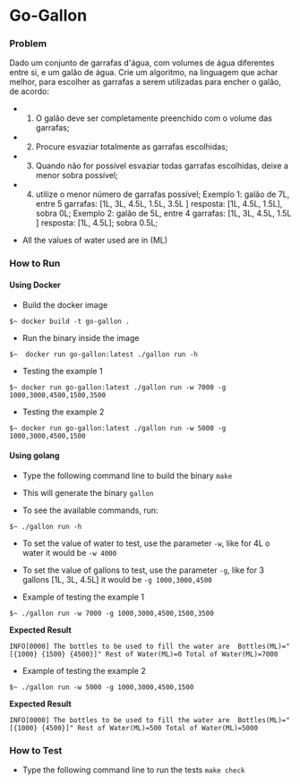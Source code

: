 # Go-Gallon

### Problem 
Dado um conjunto de garrafas d'água, com volumes de água diferentes entre si, e um galão de água.
Crie um algoritmo, na linguagem que achar melhor, para escolher as garrafas a serem utilizadas para encher o galão, de acordo:
- 1) O galão deve ser completamente preenchido com o volume das garrafas;
- 2) Procure esvaziar totalmente as garrafas escolhidas;
- 3) Quando não for possível esvaziar todas garrafas escolhidas, deixe a menor sobra possível;
- 4) utilize o menor número de garrafas possível;
Exemplo 1: galão de 7L, entre 5 garrafas: [1L, 3L, 4.5L, 1.5L, 3.5L ]
   resposta: [1L, 4.5L, 1.5L], sobra 0L;
Exemplo 2: galão de 5L, entre 4 garrafas: [1L, 3L, 4.5L, 1.5L ]
   resposta: [1L, 4.5L]; sobra 0.5L;

- All the values of water used are in (ML)

### How to Run

#### Using Docker
- Build the docker image
```shell
$~ docker build -t go-gallon .
```

- Run the binary inside the image
```shell
$~  docker run go-gallon:latest ./gallon run -h
```

- Testing the example 1
```shell
$~ docker run go-gallon:latest ./gallon run -w 7000 -g 1000,3000,4500,1500,3500
```

- Testing the example 2
```shell
$~ docker run go-gallon:latest ./gallon run -w 5000 -g 1000,3000,4500,1500
```


#### Using golang

- Type the following command line to build the binary `make`

- This will generate the binary `gallon`
- To see the available commands, run:
```shell
$~ ./gallon run -h
```

- To set the value of water to test, use the parameter `-w`, like for 4L o water it would be `-w 4000`
- To set the value of gallons to test, use the parameter `-g`, like for 3 gallons [1L, 3L, 4.5L] it would be `-g 1000,3000,4500`

- Example of testing the example 1
```shell
$~ ./gallon run -w 7000 -g 1000,3000,4500,1500,3500
```
__Expected Result__
```shell
INFO[0000] The bottles to be used to fill the water are  Bottles(ML)="[{1000} {1500} {4500}]" Rest of Water(ML)=0 Total of Water(ML)=7000
```


- Example of testing the example 2
```shell
$~ ./gallon run -w 5000 -g 1000,3000,4500,1500
```

__Expected Result__
```shell
INFO[0000] The bottles to be used to fill the water are  Bottles(ML)="[{1000} {4500}]" Rest of Water(ML)=500 Total of Water(ML)=5000
```


### How to Test
- Type the following command line to run the tests `make check`